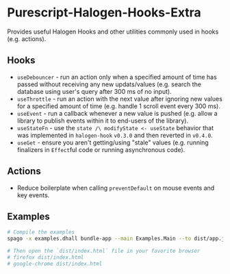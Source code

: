 # Purescript-Halogen-Hooks-Extra

Provides useful Halogen Hooks and other utilities commonly used in hooks (e.g. actions).

## Hooks

- `useDebouncer` - run an action only when a specified amount of time has passed without receiving any new updats/values (e.g. search the database using user's query after 300 ms of no input).
- `useThrottle` - run an action with the next value after ignoring new values for a specified amount of time (e.g. handle 1 scroll event every 300 ms).
- `useEvent` - run a callback whenever a new value is pushed (e.g. allow a library to publish events within it to end-users of the library).
- `useStateFn` - use the `state /\ modifyState <- useState` behavior that was implemented in `halogen-hook` `v0.3.0` and then reverted in `v0.4.0`.
- `useGet` - ensure you aren't getting/using "stale" values (e.g. running finalizers in `Effect`ful code or running asynchronous code).

## Actions

- Reduce boilerplate when calling `preventDefault` on mouse events and key events.

## Examples

```bash
# Compile the examples
spago -x examples.dhall bundle-app --main Examples.Main --to dist/app.js

# Then open the `dist/index.html` file in your favorite browser
# firefox dist/index.html
# google-chrome dist/index.html
```
